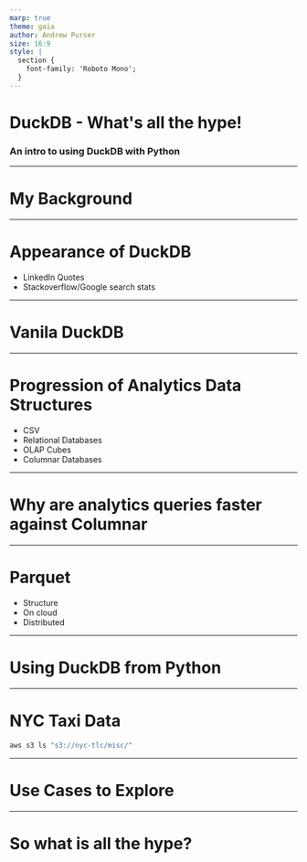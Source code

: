 ```yaml
---
marp: true
theme: gaia
author: Andrew Purser
size: 16:9
style: |
  section {
    font-family: 'Roboto Mono';
  }
---
```

<!-- _class: lead -->
# DuckDB - What's all the hype!

### An intro to using DuckDB with Python

---
# My Background


---
# Appearance of DuckDB

- LinkedIn Quotes
- Stackoverflow/Google search stats
---
<!-- _class: invert -->
# Vanila DuckDB


---

# Progression of Analytics Data Structures
- CSV
- Relational Databases
- OLAP Cubes
- Columnar Databases
---
# Why are analytics queries faster against Columnar


---
# Parquet
- Structure
- On cloud
- Distributed
---
# Using DuckDB from Python

---
# NYC Taxi Data
``` bash
aws s3 ls "s3://nyc-tlc/misc/"
```
---
# Use Cases to Explore

---
# So what is all the hype?
